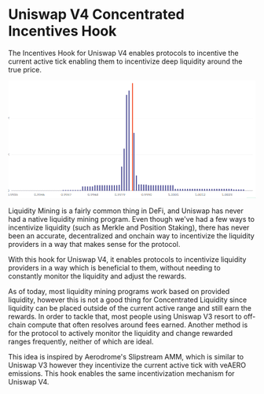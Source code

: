 # Uniswap V4 Concentrated Incentives Hook

The Incentives Hook for Uniswap V4 enables protocols to incentive the current active tick enabling them to incentivize deep liquidity around the true price.

![Operations Flow](./images/example.png)

Liquidity Mining is a fairly common thing in DeFi, and Uniswap has never had a native liquidity mining program. Even though we've had a few ways to incentivize liquidity (such as Merkle and Position Staking), there has never been an accurate, decentralized and onchain way to incentivize the liquidity providers in a way that makes sense for the protocol.

With this hook for Uniswap V4, it enables protocols to incentivize liquidity providers in a way which is beneficial to them, without needing to constantly monitor the liquidity and adjust the rewards.

As of today, most liquidity mining programs work based on provided liquidity, however this is not a good thing for Concentrated Liquidity since liquidity can be placed outside of the current active range and still earn the rewards. In order to tackle that, most people using Uniswap V3 resort to off-chain compute that often resolves around fees earned. Another method is for the protocol to actively monitor the liquidity and change rewarded ranges frequently, neither of which are ideal.

This idea is inspired by Aerodrome's Slipstream AMM, which is similar to Uniswap V3 however they incentivize the current active tick with veAERO emissions. This hook enables the same incentivization mechanism for Uniswap V4.
